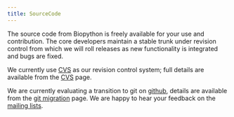 ```yaml
---
title: SourceCode
---
```


The source code from Biopython is freely available for your use and
contribution. The core developers maintain a stable trunk under revision
control from which we will roll releases as new functionality is
integrated and bugs are fixed.

We currently use [CVS](CVS "wikilink") as our revision control system;
full details are available from the [CVS](CVS "wikilink") page.

We are currently evaluating a transition to git on
[github](http://www.github.com), details are available from the [git
migration](GitMigration "wikilink") page. We are happy to hear your
feedback on the [ mailing lists](Mailing_lists "wikilink").
